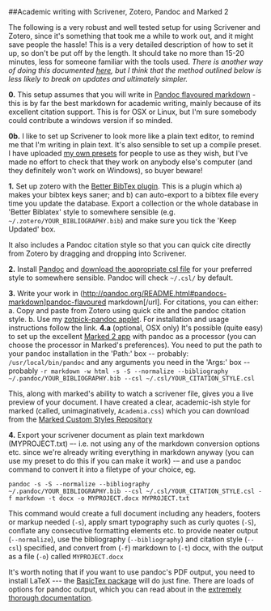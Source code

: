 ##Academic writing with Scrivener, Zotero, Pandoc and Marked 2

The following is a very robust and well tested setup for using Scrivener and Zotero, since it's something that took me a while to work out, and it might save people the hassle! This is a very detailed description of how to set it up, so don't be put off by the length. It should take no more than 15-20 minutes, less for someone familiar with the tools used. *There is another way of doing this documented [here](https://zotplus.github.io/better-bibtex/cayw.html), but I think that the method outlined below is less likely to break on updates and ultimately simpler.*

**0.** This setup assumes that you will write in [Pandoc flavoured markdown](http://johnmacfarlane.net/pandoc/README.html#pandocs-markdown) - this is by far the best markdown for academic writing, mainly because of its excellent citation support. This is for OSX or Linux, but I'm sure somebody could contribute a windows version if so minded.

**0b.** I like to set up Scrivener to look more like a plain text editor, to remind me that I'm writing in plain text. It's also sensible to set up a compile preset. I have uploaded [my own presets](https://github.com/davepwsmith/academic-scrivener-howto/releases/download/1.0/prefs.zip) for people to use as they wish, but I've made no effort to check that they work on anybody else's computer (and they definitely won't work on Windows), so buyer beware!

**1.** Set up zotero with the [Better BibTex plugin](https://zotplus.github.io/better-bibtex/). This is a plugin which a) makes your bibtex keys saner; and b) can auto-export to a bibtex file every time you update the database. Export a collection or the whole database in 'Better Biblatex' style to somewhere sensible (e.g. `~/.zotero/YOUR_BIBLIOGRAPHY.bib`) and make sure you tick the 'Keep Updated' box. 

It also includes a Pandoc citation style so that you can quick cite directly from Zotero by dragging and dropping into Scrivener.

**2.** Install [Pandoc](http://pandoc.org/) and [download the appropriate csl file](http://citationstyles.org/) for your preferred style to somewhere sensible. Pandoc will check `~/.csl/` by default.

**3.** Write your work in (http://pandoc.org/README.html#pandocs-markdown]pandoc-flavoured markdown[/url]. For citations, you can either:
    a. Copy and paste from Zotero using quick cite and the pandoc citation style.
    b. Use my [zotpick-pandoc applet](https://github.com/davepwsmith/zotpick-applescript). For installation and usage instructions follow the link.
**4.a** (optional, OSX only) It's possible (quite easy) to set up the excellent  [Marked 2 app](http://marked2app.com) with pandoc as a processor (you can choose the processor in Marked's preferences). You need to put the path to your pandoc installation in the 'Path:' box  -- probably: `/usr/local/bin/pandoc` and any arguments you need in the 'Args:' box -- probably `-r markdown -w html -s -S --normalize --bibliography ~/.pandoc/YOUR_BIBLIOGRAPHY.bib --csl ~/.csl/YOUR_CITATION_STYLE.csl`

This, along with marked's ability to watch a scrivener file, gives you a live preview of your document. I have created a clear, academic-ish style for marked (called, unimaginatively, `Academia.css`) which you can download from the [Marked Custom Styles Repository](https://github.com/ttscoff/MarkedCustomStyles)

**4.** Export your scrivener document as plain text markdown (MYPROJECT.txt) –- i.e. not using any of the markdown conversion options etc. since we're already writing everything in markdown anyway (you can use my preset to do this if you can make it work) -– and use a pandoc command to convert it into a filetype of your choice, eg.

```
pandoc -s -S --normalize --bibliography ~/.pandoc/YOUR_BIBLIOGRAPHY.bib --csl ~/.csl/YOUR_CITATION_STYLE.csl -f markdown -t docx -o MYPROJECT.docx MYPROJECT.txt
```

This command would create a full document including any headers, footers or markup needed (`-s`), apply smart typography such as curly quotes (`-S`), conflate any consecutive formatting elements etc. to provide neater output (`--normalize`), use the bibliography (`--bibliography`) and citation style (`--csl`) specified, and convert from (`-f`) markdown to (`-t`) docx, with the output as a file (`-o`) called `MYPROJECT.docx`
 
It's worth noting that if you want to use pandoc's PDF output, you need to install LaTeX --- the [BasicTex package](http://mirror.ctan.org/systems/mac/mactex/mactex-basic.pkg) will do just fine. There are loads of options for pandoc output, which you can read about in the [extremely thorough documentation](http://pandoc.org/README.html).